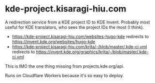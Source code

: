# kde-project.kisaragi-hiu.com

A redirection service from a KDE project ID to KDE Invent. Probably most useful for KDE translators, who sees the project IDs the most (I think).

- https://kde-project.kisaragi-hiu.com/websites-hugo-kde redirects to https://invent.kde.org/websites/hugo-kde
- https://kde-project.kisaragi-hiu.com/krita/-/blob/master/.kde-ci.yml redirects to https://invent.kde.org/graphics/krita/-/blob/master/.kde-ci.yml

This is IMO the one thing missing from projects.kde.org/api.

Runs on Cloudflare Workers because it's so easy to deploy.

